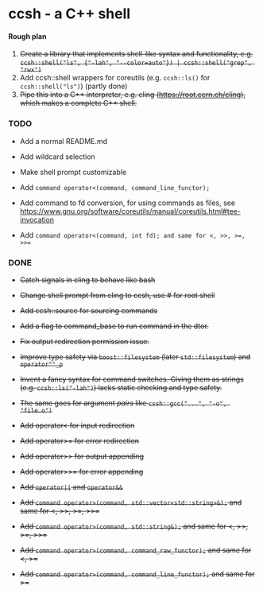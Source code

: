 # ccsh - a C++ shell

#### Rough plan

1. ~~Create a library that implements shell-like syntax and functionality, e.g.
`ccsh::shell("ls", {"-lah", "--color=auto"}) | ccsh::shell("grep", "rwx")`~~
2. Add ccsh::shell wrappers for coreutils (e.g. `ccsh::ls()` for `ccsh::shell("ls")`) (partly done)
3. ~~Pipe this into a C++ interpreter, e.g. cling (https://root.cern.ch/cling), which makes a complete C++ shell.~~

### TODO

- Add a normal README.md

- Add wildcard selection
- Make shell prompt customizable

- Add `command operator<(command, command_line_functor);`
- Add command to fd conversion, for using commands as files, see https://www.gnu.org/software/coreutils/manual/coreutils.html#tee-invocation
- Add `command operator<(command, int fd); and same for <, >>, >=, >>=`


### DONE

- ~~Catch signals in cling to behave like bash~~
- ~~Change shell prompt from cling to ccsh, use # for root shell~~
- ~~Add ccsh::source for sourcing commands~~

- ~~Add a flag to command_base to run command in the dtor.~~
- ~~Fix output redirection permission issue.~~

- ~~Improve type safety via `boost::filesystem` (later `std::filesystem`) and `operator""_p`~~
- ~~Invent a fancy syntax for command switches. Giving them as strings (e.g. `ccsh::ls("-lah")`) lacks static checking and type safety.~~
- ~~The same goes for argument *pairs* like `cssh::gcc("...", "-o", "file.o")`~~

- ~~Add operator< for input redirection~~
- ~~Add operator>= for error redirection~~
- ~~Add operator>> for output appending~~
- ~~Add operator>>= for error appending~~
- ~~Add `operator||` and `operator&&`~~

- ~~Add `command operator>(command, std::vector<std::string>&);` and same for <, >>, >=, >>=~~
- ~~Add `command operator>(command, std::string&);` and same for <, >>, >=, >>=~~
- ~~Add `command operator>(command, command_raw_functor);` and same for <, >=~~
- ~~Add `command operator>(command, command_line_functor);` and same for >=~~

